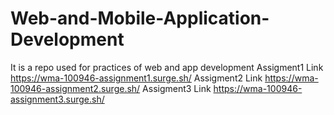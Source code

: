 # Web-and-Mobile-Application-Development
It is a repo used for practices of web and app development 
Assigment1 Link https://wma-100946-assignment1.surge.sh/
Assigment2 Link https://wma-100946-assignment2.surge.sh/
Assigment3 Link https://wma-100946-assignment3.surge.sh/
